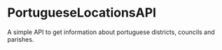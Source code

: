 # PortugueseLocationsAPI
A simple API to get information about portuguese districts, councils and parishes.
